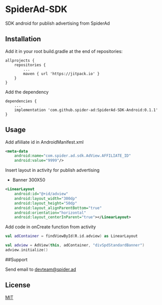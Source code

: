 # SpiderAd-SDK

SDK android for publish advertising from SpiderAd  

 ## Installation

 Add it in your root build.gradle at the end of repositories:

```
allprojects {        
    repositories {
        ...
        maven { url 'https://jitpack.io' }
    }
}
```
 Add the dependency

```
dependencies {
    ...
    implementation 'com.github.spider-ad:SpiderAd-SDK-Android:0.1.1'
}
```
 
## Usage
 Add afiiliate id in AndroidManifest.xml

```xml
<meta-data
    android:name="com.spider.ad.sdk.AdView.AFFILIATE_ID"
    android:value="9999"/>
```
    
Insert layout in activity for publish advertising

 - Banner 300X50
     
```xml
<LinearLayout
    android:id="@+id/adview"
    android:layout_width="300dp"
    android:layout_height="50dp"
    android:layout_alignParentBottom="true"
    android:orientation="horizontal"
    android:layout_centerInParent="true"></LinearLayout>         
```
    
Add code in onCreate function from activity 

```kotlin
val adContainer = findViewById(R.id.adview) as LinearLayout

val adview = AdView(this, adContainer, "divSpdStandardBanner")
adview.initialize()
```

##Support

Send email to devteam@spider.ad

## License
[MIT](https://choosealicense.com/licenses/mit/)